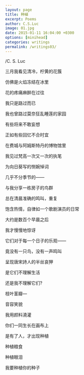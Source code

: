 ```yaml
---
layout: page
title: 种植
excerpt: Poems
author: C.S.Luc
image: 01.jpg
date: 2015-01-11 16:04:00 +0300
options: [minihead]
categories: writings
permalink: /writings03/
---
```


/C. S. Luc

三月我看见清冷，柠黄的花簇

仿佛是火焰冻结在冰里

花的疼痛麻醉在过往

我只是路过而已

我也曾路过莫奈狂乱睡莲的家园

有些将来不敢妄想

正如有些回忆不合时宜

在费城与阿姆斯特丹的博物馆里

我见过梵高一次又一次的执笔

为向日葵写的恻婉悼词

 

几乎不分季节的——

与我分享一栋房子的鸟群

总在清晨准确的鸣叫，重复

饱含热情，自律如一个歌剧演员的日常

大约是数百个早晨之后

我才慢慢地惊讶

它们对于每一个日子的乐观——

竟没有一只鸟，没有一声鸣叫

呈现唐宋詩人的半丝哀狎

是它们不理解生活

还是我不理解它们?

 

枝叶茎瓣—

音容笑貌

我用颜料澆灌

你们一同生长在画布上

是有了人，才出现种植

种植粮食

种植眼泪

我要种植你的种子